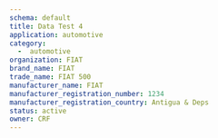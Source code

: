 ```yaml
---
schema: default
title: Data Test 4
application: automotive
category:
  -  automotive
organization: FIAT
brand_name: FIAT
trade_name: FIAT 500
manufacturer_name: FIAT
manufacturer_registration_number: 1234
manufacturer_registration_country: Antigua & Deps
status: active
owner: CRF
---
```


